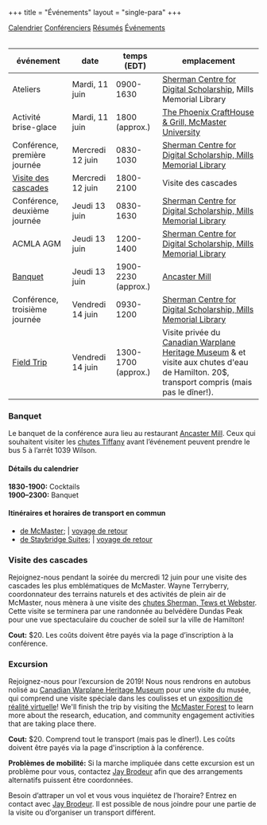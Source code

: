+++
title = "Événements"
layout = "single-para"
+++

<div class="program expanded button-group">
  <a href="../schedule" class="button">Calendrier</a>
  <a href="../speakers" class="button">Conférenciers</a>
  <a href="../abstracts" class="button">Résumés</a>
  <a href="../events" class="button active">Événements</a>
</div>
<br />

| événement | date | temps (EDT) | emplacement |
|------|-------|-------|-------|
|Ateliers|Mardi, 11 juin|0900-1630|[Sherman Centre for Digital Scholarship](https://scds.ca/), Mills Memorial Library |
|Activité brise-glace|Mardi, 11 juin|1800 (approx.)|[The Phoenix CraftHouse & Grill, McMaster University](https://www.phoenixmcmaster.com/)|
|Conférence, première journée|Mercredi 12 juin|0830-1030|[Sherman Centre for Digital Scholarship, Mills Memorial Library](https://goo.gl/maps/GxozpNKJKow)|
|[Visite des cascades](#waterfall-tour)|Mercredi 12 juin|1800-2100|Visite des cascades|
|Conférence, deuxième journée|Jeudi 13 juin|0830-1630|[Sherman Centre for Digital Scholarship, Mills Memorial Library](https://goo.gl/maps/GxozpNKJKow)|
|ACMLA AGM|Jeudi 13 juin|1200-1400|[Sherman Centre for Digital Scholarship, Mills Memorial Library](https://goo.gl/maps/GxozpNKJKow)|
|[Banquet](#Banquet)|Jeudi 13 juin|1900-2230 (approx.)|[Ancaster Mill](https://goo.gl/maps/jLZvRUAbPxy)|
|Conférence, troisième journée|Vendredi 14 juin|0930-1200|[Sherman Centre for Digital Scholarship, Mills Memorial Library](https://goo.gl/maps/GxozpNKJKow)|
|[Field Trip](#field-trip)|Vendredi 14 juin|1300-1700 (approx.)|Visite privée du [Canadian Warplane Heritage Museum](https://www.warplane.com/) & et visite aux chutes d'eau de Hamilton. 20$, transport compris (mais pas le dîner!).|

### <a name="Banquet"></a>Banquet
Le banquet de la conférence aura lieu au restaurant [Ancaster Mill](https://goo.gl/maps/jLZvRUAbPxy). Ceux qui souhaitent visiter les [chutes Tiffany](https://tourismhamilton.com/hamilton-waterfalls/tiffany-falls) avant l’événement peuvent prendre le bus 5 à l’arrêt 1039 Wilson.

#### Détails du calendrier
**1830-1900:** Cocktails  
**1900–2300:** Banquet  

#### Itinéraires et horaires de transport en commun
- [de McMaster](https://goo.gl/yMfbG6); | [voyage de retour](https://goo.gl/hb8Umy)
- [de Staybridge Suites](https://goo.gl/gYrZB6); | [voyage de retour](https://goo.gl/8vVHpX)

### <a name="waterfall-tour"></a>Visite des cascades
Rejoignez-nous pendant la soirée du mercredi 12 juin pour une visite des cascades les plus emblématiques de McMaster. Wayne Terryberry, coordonnateur des terrains naturels et des activités de plein air de McMaster, nous mènera à une visite des [chutes Sherman, Tews et Webster](https://tourismhamilton.com/hamilton-waterfalls). Cette visite se terminera par une randonnée au belvédère Dundas Peak pour une vue spectaculaire du coucher de soleil sur la ville de Hamilton!

**Cout:** $20. Les coûts doivent être payés via la page d’inscription à la conférence.

### <a name="field-trip"></a>Excursion
Rejoignez-nous pour l’excursion de 2019! Nous nous rendrons en autobus nolisé au [Canadian Warplane Heritage Museum](https://www.warplane.com/) pour une visite du musée, qui comprend une visite spéciale dans les coulisses et un [exposition de réalité virtuelle](https://www.warplane.com/events/upcoming-events/event-details.aspx?eventId=133)! We'll finish the trip by visiting the [McMaster Forest](https://nature.mcmaster.ca/natural-areas/mcmaster-forest) to learn more about the research, education, and community engagement activities that are taking place there.

**Cout:** $20. Comprend tout le transport (mais pas le dîner!). Les coûts doivent être payés via la page d'inscription à la conférence.

**Problèmes de mobilité:** Si la marche impliquée dans cette excursion est un problème pour vous, contactez [Jay Brodeur](mailto:brodeujj@mcmaster.ca) afin que des arrangements alternatifs puissent être coordonnées.

Besoin d’attraper un vol et vous vous inquiétez de l’horaire? Entrez en contact avec [Jay Brodeur](mailto:brodeujj@mcmaster.ca). Il est possible de nous joindre pour une partie de la visite ou d’organiser un transport différent. 
